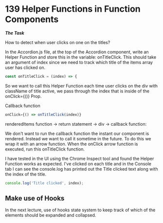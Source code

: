 # 139 Helper Functions in Function Components

**_The Task_**

How to detect when user clicks on one on the titles?

In the Accordion.js file, at the top of the Accordion component, write an Helper Function and store this in the variable: onTitleClick. This should take an argument of index since we need to track which title of the items array user has clicked on.

```js
const onTitleClick = (index) => {
```

So we want to call this Helper Function each time user clicks on the div with className of title active, we pass through the index that is inside of the onClick={()} Prop.

Callback function

```js
onClick={() => onTitleClick(index)}
```

renderedItems function -> return statement -> div -> callback function:

We don't want to run the callback function the instant our component is rendered. Instead we want to call it sometime in the future. To do this we wrap it with an arrow function. When the onClick arrow function is executed, run this onTitleClick function.

I have tested in the UI using the Chrome Inspect tool and found the Helper Function works as expected. I've clicked on each title and in the Console tab I can see the console.log has printed out the Title clicked text along with the index of the title.

```js
console.log('Title clicked', index);
```

## Make use of Hooks

In the next lecture, use of hooks state system to keep track of which of the elements should be expanded and collapsed.
